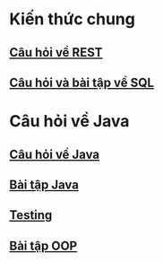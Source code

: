 # Kiến thức chung

## [Câu hỏi về REST](Restful.md)
## [Câu hỏi và bài tập về SQL](Sql.md)


# Câu hỏi về Java

## [Câu hỏi về Java](JavaQuestions.md)
## [Bài tập Java](KotlinJavaBasic.md)
## [Testing](Testing.md)
## [Bài tập OOP](OOP.md)
